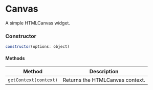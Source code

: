 # Canvas

A simple HTMLCanvas widget.

### Constructor

```javascript
constructor(options: object)
``` 
#### Methods
| Method | Description |
| --- | --- |
| `getContext(context)` | Returns the HTMLCanvas context. |